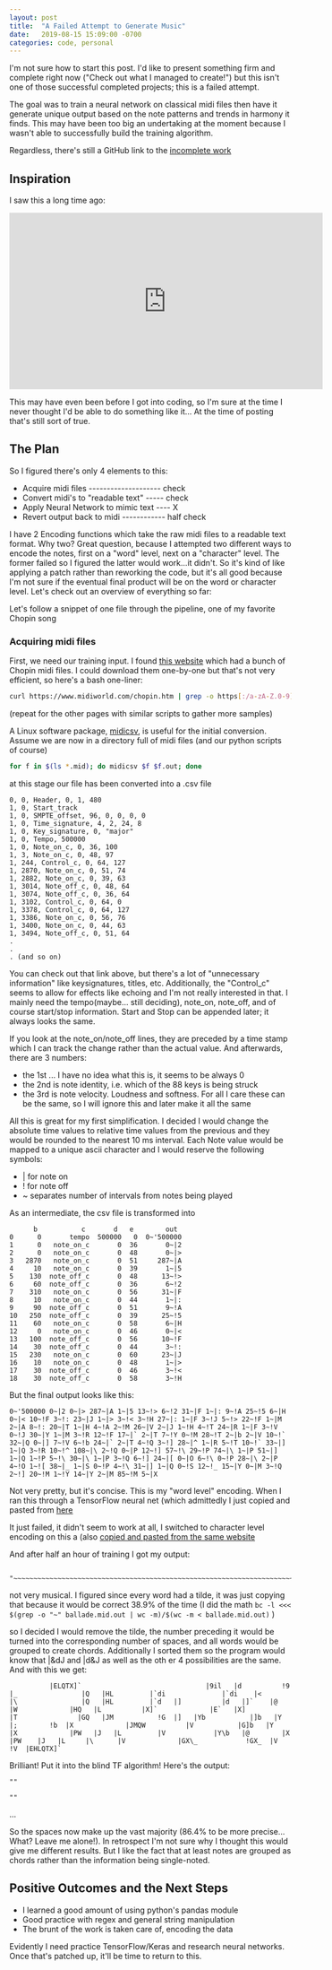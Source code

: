 ```yaml
---
layout: post
title:	"A Failed Attempt to Generate Music"
date:	2019-08-15 15:09:00 -0700
categories: code, personal
---
```


I'm not sure how to start this post. I'd like to present something firm and complete right now ("Check out what I managed to create!") but this isn't one of those successful completed projects; this is a failed attempt.

The goal was to train a neural network on classical midi files then have it generate unique output based on the note patterns and trends in harmony it finds. This may have been too big an undertaking at the moment because I wasn't able to successfully build the training algorithm.

Regardless, there's still a GitHub link to the [incomplete work]("https://github.com/Tclack88/Machine-Learning-Projects/tree/master/GenerateMusic_NeuralNetwork_Incomplete")

## Inspiration
I saw this a long time ago:


<iframe width="560" height="315" src="https://www.youtube.com/embed/SacogDL_4JU" frameborder="0" allow="accelerometer; autoplay; encrypted-media; gyroscope; picture-in-picture" allowfullscreen></iframe>

This may have even been before I got into coding, so I'm sure at the time I never thought I'd be able to do something like it... At the time of posting that's still sort of true.

## The Plan
So I figured there's only 4 elements to this:

- Acquire midi files -------------------- check
- Convert midi's to "readable text" ----- check
- Apply Neural Network to mimic text ---- X
- Revert output back to midi ------------ half check

I have 2 Encoding functions which take the raw midi files to a readable text format. Why two? Great question, because I attempted two different ways to encode the notes, first on a "word" level, next on a "character" level. The former failed so I figured the latter would work...it didn't. So it's kind of like applying a patch rather than reworking the code, but it's all good because I'm not sure if the eventual final product will be on the word or character level. Let's check out an overview of everything so far:

Let's follow a snippet of one file through the pipeline, one of my favorite Chopin song

### Acquiring midi files
First, we need our training input. I found [this website]("https://www.midiworld.com/chopin.htm") which had a bunch of Chopin midi files. I could download them one-by-one but that's not very efficient, so here's a bash one-liner:
```bash
curl https://www.midiworld.com/chopin.htm | grep -o https[:/a-zA-Z.0-9]*chopin[/a-zA-Z.0-9]*mid
```
(repeat for the other pages with similar scripts to gather more samples)

A Linux software package, [midicsv]("https://www.fourmilab.ch/webtools/midicsv/"), is useful for the initial conversion. Assume we are now in a directory full of midi files (and our python scripts of course)

```bash
for f in $(ls *.mid); do midicsv $f $f.out; done
```
at this stage our file has been converted into a .csv file

```
0, 0, Header, 0, 1, 480
1, 0, Start_track
1, 0, SMPTE_offset, 96, 0, 0, 0, 0
1, 0, Time_signature, 4, 2, 24, 8
1, 0, Key_signature, 0, "major"
1, 0, Tempo, 500000
1, 0, Note_on_c, 0, 36, 100
1, 3, Note_on_c, 0, 48, 97
1, 244, Control_c, 0, 64, 127
1, 2870, Note_on_c, 0, 51, 74
1, 2882, Note_on_c, 0, 39, 63
1, 3014, Note_off_c, 0, 48, 64
1, 3074, Note_off_c, 0, 36, 64
1, 3102, Control_c, 0, 64, 0
1, 3378, Control_c, 0, 64, 127
1, 3386, Note_on_c, 0, 56, 76
1, 3400, Note_on_c, 0, 44, 63
1, 3494, Note_off_c, 0, 51, 64
.
.
. (and so on)
```

You can check out that link above, but there's a lot of "unnecessary information" like keysignatures, titles, etc. Additionally, the "Control\_c" seems to allow for effects like echoing and I'm not really interested in that. I mainly need the tempo(maybe... still deciding), note\_on, note\_off, and of course start/stop information. Start and Stop can be appended later; it always looks the same.

If you look at the note\_on/note\_off lines, they are preceded by a time stamp which I can track the change rather than the actual value. And afterwards, there are 3 numbers:
- the 1st ... I have no idea what this is, it seems to be always 0
- the 2nd is note identity, i.e. which of the 88 keys is being struck
- the 3rd is note velocity. Loudness and softness. For all I care these can be the same, so I will ignore this and later make it all the same

All this is great for my first simplification. I decided I would change the absolute time values to relative time values from the previous and they would be rounded to the nearest 10 ms interval. Each Note value would be mapped to a unique ascii character and I would reserve the following symbols:
- |  for note on
- !  for note off
- ~  separates number of intervals from notes being played

As an intermediate, the csv file is transformed into
```
      b           c       d   e        out
0      0       tempo  500000   0  0~'500000
1      0   note_on_c       0  36       0~|2
2      0   note_on_c       0  48       0~|>
3   2870   note_on_c       0  51     287~|A
4     10   note_on_c       0  39       1~|5
5    130  note_off_c       0  48      13~!>
6     60  note_off_c       0  36       6~!2
7    310   note_on_c       0  56      31~|F
8     10   note_on_c       0  44       1~|:
9     90  note_off_c       0  51       9~!A
10   250  note_off_c       0  39      25~!5
11    60   note_on_c       0  58       6~|H
12     0   note_on_c       0  46       0~|<
13   100  note_off_c       0  56      10~!F
14    30  note_off_c       0  44       3~!:
15   230   note_on_c       0  60      23~|J
16    10   note_on_c       0  48       1~|>
17    30  note_off_c       0  46       3~!<
18    30  note_off_c       0  58       3~!H
```

But the final output looks like this:
```
0~'500000 0~|2 0~|> 287~|A 1~|5 13~!> 6~!2 31~|F 1~|: 9~!A 25~!5 6~|H 0~|< 10~!F 3~!: 23~|J 1~|> 3~!< 3~!H 27~|: 1~|F 3~!J 5~!> 22~!F 1~|M 2~|A 8~!: 20~|T 1~|H 4~!A 2~!M 26~|V 2~|J 1~!H 4~!T 24~|R 1~|F 3~!V 0~!J 30~|Y 1~|M 3~!R 12~!F 17~|` 2~|T 7~!Y 0~!M 28~!T 2~|b 2~|V 10~!` 32~|Q 0~|] 7~!V 6~!b 24~|` 2~|T 4~!Q 3~!] 28~|^ 1~|R 5~!T 10~!` 33~|] 1~|Q 3~!R 10~!^ 108~|\ 2~!Q 0~|P 12~!] 57~!\ 29~!P 74~|\ 1~|P 51~|] 1~|Q 1~!P 5~!\ 30~|\ 1~|P 3~!Q 6~!] 24~|[ 0~|O 6~!\ 0~!P 28~|\ 2~|P 4~!O 1~![ 38~|_ 1~|S 0~!P 4~!\ 31~|] 1~|Q 0~!S 12~!_ 15~|Y 0~|M 3~!Q 2~!] 20~!M 1~!Y 14~|Y 2~|M 85~!M 5~|X 
```
Not very pretty, but it's concise. This is my "word level" encoding. When I ran this through a TensorFlow neural net (which admittedly I just copied and pasted from [here]("https://machinelearningmastery.com/how-to-develop-a-word-level-neural-language-model-in-keras/")

It just failed, it didn't seem to work at all, I switched to character level encoding on this a (also [copied and pasted from the same website]("https://machinelearningmastery.com/text-generation-lstm-recurrent-neural-networks-python-keras/")

And after half an hour of training I got my output:
```
 "~~~~~~~~~~~~~~~~~~~~~~~~~~~~~~~~~~~~~~~~~~~~~~~~~~~~~~~~~~~~~~~~~~~~~~~~~~~~~~~~~~~~~~~~~~~~~~~~~~~~~~~~~~~~~~~~~~~~~~~~~~~~~~~~~~~~~~~~~~~~~~~~~~~~~~~~~~~~~~~~~~~~~~~~~~~~~~~~~~~~~~~~~~~~~~~~~~~~~~~~~~~~~~~~~~~~~~~~~~~~~~~~~~~~~~~~~~~~~~~~~~~~~~~~~~~~~~~~~~~~~~~~~~"
```

not very musical. I figured since every word had a tilde, it was just copying that because it would be correct 38.9% of the time (I did the math `bc -l <<<  $(grep -o "~" ballade.mid.out | wc -m)/$(wc -m < ballade.mid.out)` )

so I decided I would remove the tilde, the number preceding it would be turned into the corresponding number of spaces, and all words would be grouped to create chords. Additionally I sorted them so the program would know that |&dJ and |d&J as well as the oth
er 4 possibilities are the same. And with this we get:
```
          |ELQTX]`                               |9il   |d          !9  |_                |Q   |HL         |`di              |`di    |<        |\                |Q   |HL         |`d   |]          |d   |]`    |@          |W             |HQ   |L          |X]`             |E`   |X]          |T               |GQ   |JM           !G  |]   |Yb           |]b   |Y       |;        !b  |X             |JMQW          |V           |G]b   |Y           |X             |PW   |J   |L         |V            |Y\b   |@        |X             |PW    |J   |L     |\      |V             |GX\_            !GX_  |V             !V  |EHLQTX]` 
```

Brilliant! Put it into the blind TF algorithm! Here's the output:
```
""                                                                                                                                                                                                                                                                        

""
```

...

So the spaces now make up the vast majority (86.4% to be more precise... What? Leave me alone!). In retrospect I'm not sure why I thought this would give me different results. But I like the fact that at least notes are grouped as chords rather than the information being single-noted.

## Positive Outcomes and the Next Steps
- I learned a good amount of using python's pandas module
- Good practice with regex and general string manipulation
- The brunt of the work is taken care of, encoding the data 

Evidently I need practice TensorFlow/Keras and research neural networks. Once that's patched up, it'll be time to return to this.
